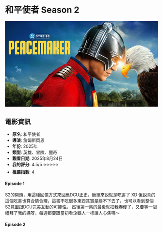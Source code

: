 # 和平使者 Season 2

![和平使者 Season 2](imgs/peace_maker_s2.png)

## 電影資訊

- **原名**: 和平使者
- **導演**: 詹姆斯岡恩
- **年份**: 2025年
- **類型**: 英雄、冒險、獵奇
- **觀看日期**: 2025年8月24日
- **我的評分**: 4.5/5 ⭐⭐⭐⭐⭐
- **推薦指數**: 4

#### Episode 1

S2的開頭，用這種回憶方式來回應DCU正史，簡單來說就是吃書了 XD
但說真的這個吃書也算合情合理，這書不吃很多東西其實是掰不下去了，也可以看到整個S2意圖跟DCU完美互動的可能性。
然後第一集的最後就把我嚇傻了，又要等一個禮拜了我的媽呀，每週都要跟當初看企鵝人一樣讓人心焦嗎～

#### Episode 2
